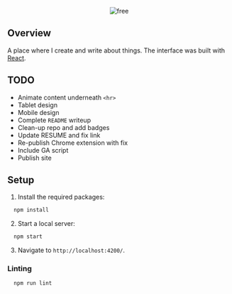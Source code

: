 <p align="center">
  <img alt="free" src="https://user-images.githubusercontent.com/16131737/38784528-fde7ddb8-40c7-11e8-929c-07e02ba2eb81.png" />
</p>

## Overview
A place where I create and write about things. The interface was built with [React](https://reactjs.org).

## TODO 
+ Animate content underneath `<hr>`
+ Tablet design
+ Mobile design
+ Complete `README` writeup
+ Clean-up repo and add badges
+ Update RESUME and fix link
+ Re-publish Chrome extension with fix
+ Include GA script
+ Publish site

## Setup
1. Install the required packages:
```javascript
  npm install
```
2. Start a local server:
```javascript
  npm start 
```
3. Navigate to `http://localhost:4200/`.

### Linting
```javascript
  npm run lint
```
